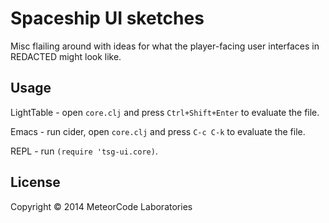 # Spaceship UI sketches

Misc flailing around with ideas for what the player-facing user interfaces in REDACTED might look like.

## Usage

LightTable - open `core.clj` and press `Ctrl+Shift+Enter` to evaluate the file.

Emacs - run cider, open `core.clj` and press `C-c C-k` to evaluate the file.

REPL - run `(require 'tsg-ui.core)`.

## License

Copyright © 2014 MeteorCode Laboratories
